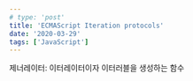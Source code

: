 ```yaml
---
# type: 'post'
title: 'ECMAScript Iteration protocols'
date: '2020-03-29'
tags: ['JavaScript']
---
```


제너레이터: 이터레이터이자 이터러블을 생성하는 함수
